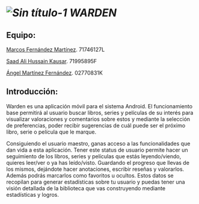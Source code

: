# <em>  ![Sin título-1](https://github.com/angelmtnzz/Warden/assets/37885556/561fc0a0-34bf-48fc-9457-ead92942d221) WARDEN </em>





## Equipo:

[Marcos Fernández Martínez](https://github.com/marcosfnmr). 71746127L

[Saad Ali Hussain Kausar](https://github.com/shussk02). 71995895F

[Ángel Martínez Fernández](https://github.com/angelmtnzz).  02770831K

## Introducción:

Warden es una aplicación móvil para el sistema Android.
El funcionamiento base permitirá al usuario buscar libros, series y películas de su interés para visualizar valoraciones y comentarios sobre estos y mediante la selección de preferencias, poder recibir sugerencias de cuál puede ser el próximo libro, serie o película que le marque.

Consiguiendo el usuario maestro, ganas acceso a las funcionalidades que dan vida a esta aplicación. Tener este status de usuario permite hacer un seguimiento de los libros, series y películas que estás leyendo/viendo, quieres leer/ver o ya has leído/visto. Guardando el progreso que llevas de los mismos, dejándote hacer anotaciones, escribir reseñas y valorarlos. Además podrás marcarlos como favoritos u ocultos. Estos datos se recopilan para generar estadísticas sobre tu usuario y puedas tener una visión detallada de la biblioteca que vas construyendo mediante estadísticas y logros.
